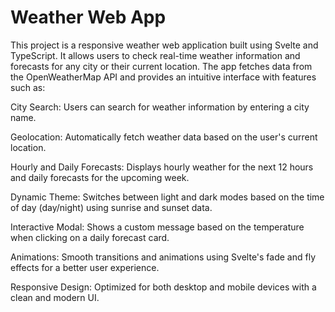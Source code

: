 # Weather Web App

This project is a responsive weather web application built using Svelte and TypeScript. It allows users to check real-time weather information and forecasts for any city or their current location. The app fetches data from the OpenWeatherMap API and provides an intuitive interface with features such as:





City Search: Users can search for weather information by entering a city name.



Geolocation: Automatically fetch weather data based on the user's current location.



Hourly and Daily Forecasts: Displays hourly weather for the next 12 hours and daily forecasts for the upcoming week.



Dynamic Theme: Switches between light and dark modes based on the time of day (day/night) using sunrise and sunset data.



Interactive Modal: Shows a custom message based on the temperature when clicking on a daily forecast card.



Animations: Smooth transitions and animations using Svelte's fade and fly effects for a better user experience.



Responsive Design: Optimized for both desktop and mobile devices with a clean and modern UI.
